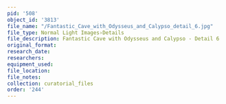```yaml
---
pid: '508'
object_id: '3813'
file_name: "/Fantastic_Cave_with_Odysseus_and_Calypso_detail_6.jpg"
file_type: Normal Light Images›Details
file_description: Fantastic Cave with Odysseus and Calypso - Detail 6
original_format:
research_date:
researchers:
equipment_used:
file_location:
file_notes:
collection: curatorial_files
order: '244'
---
```

